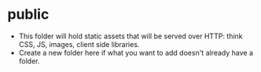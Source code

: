 # public
* This folder will hold static assets that will be served over HTTP: think CSS, JS, images, client side libraries.
* Create a new folder here if what you want to add doesn't already have a folder.